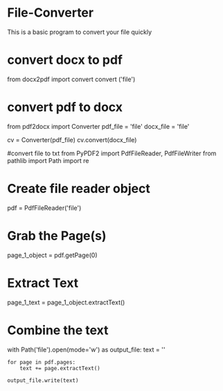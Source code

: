 # File-Converter
This is a basic program to convert your file quickly


# convert docx to pdf

from docx2pdf import convert
convert ('file')


# convert pdf to docx 

from pdf2docx import Converter
pdf_file = 'file'
docx_file = 'file'

cv = Converter(pdf_file)
cv.convert(docx_file)

#convert file to txt
from PyPDF2 import PdfFileReader, PdfFileWriter
from pathlib import Path
import re

# Create file reader object
pdf = PdfFileReader('file')

# Grab the Page(s)
page_1_object = pdf.getPage(0)

# Extract Text
page_1_text = page_1_object.extractText()

# Combine the text 
with Path('file').open(mode='w') as output_file:
    text = ''
    
    for page in pdf.pages:
        text += page.extractText()
        
    output_file.write(text)
